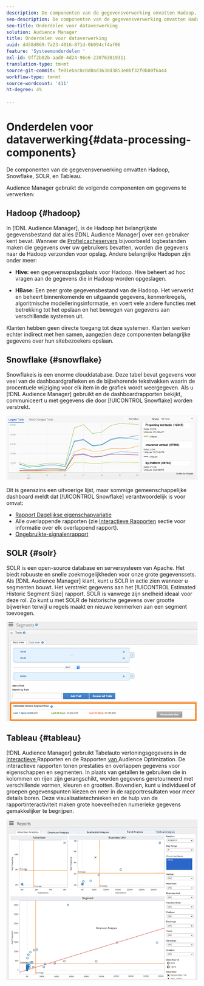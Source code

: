 ```yaml
---
description: De componenten van de gegevensverwerking omvatten Hadoop, Snowflake, SOLR, en Tableau.
seo-description: De componenten van de gegevensverwerking omvatten Hadoop, Snowflake, SOLR, en Tableau.
seo-title: Onderdelen voor dataverwerking
solution: Audience Manager
title: Onderdelen voor dataverwerking
uuid: d458d869-7a23-4016-871d-0b994cf4af06
feature: 'Systeemonderdelen '
exl-id: 9ff2b82b-aad0-4d24-96e6-230763019311
translation-type: tm+mt
source-git-commit: fe01ebac8c0d0ad3630d3853e0bf32f0b00f6a44
workflow-type: tm+mt
source-wordcount: '411'
ht-degree: 4%

---
```


# Onderdelen voor dataverwerking{#data-processing-components}

De componenten van de gegevensverwerking omvatten Hadoop, Snowflake, SOLR, en Tableau.

<!-- 

c_comproc.xml

 -->

Audience Manager gebruikt de volgende componenten om gegevens te verwerken:

## Hadoop {#hadoop}

In [!DNL Audience Manager], is de Hadoop het belangrijkste gegevensbestand dat alles [!DNL Audience Manager] over een gebruiker kent bevat. Wanneer de [Profielcacheservers](../../reference/system-components/components-data-collection.md) bijvoorbeeld logbestanden maken die gegevens over uw gebruikers bevatten, worden die gegevens naar de Hadoop verzonden voor opslag. Andere belangrijke Hadopen zijn onder meer:

* **Hive:** een gegevensopslagplaats voor Hadoop. Hive beheert ad hoc vragen aan de gegevens die in Hadoop worden opgeslagen.

* **HBase:** Een zeer grote gegevensbestand van de Hadoop. Het verwerkt en beheert binnenkomende en uitgaande gegevens, kenmerkregels, algoritmische modelleringsinformatie, en voert vele andere functies met betrekking tot het opslaan en het bewegen van gegevens aan verschillende systemen uit.

Klanten hebben geen directe toegang tot deze systemen. Klanten werken echter indirect met hen samen, aangezien deze componenten belangrijke gegevens over hun sitebezoekers opslaan.

## Snowflake {#snowflake}

[](https://www.snowflake.net/) Snowflakeis is een enorme clouddatabase. Deze tabel bevat gegevens voor veel van de dashboardgrafieken en de bijbehorende tekstvakken waarin de procentuele wijziging voor elk item in de grafiek wordt weergegeven. Als u [!DNL Audience Manager] gebruikt en de dashboardrapporten bekijkt, communiceert u met gegevens die door [!UICONTROL Snowflake] worden verstrekt.



![](assets/dashboardreport.png)

Dit is geenszins een uitvoerige lijst, maar sommige gemeenschappelijke dashboard meldt dat [!UICONTROL Snowflake] verantwoordelijk is voor omvat:

* [Rapport Dagelijkse eigenschapvariatie](/help/using/reporting/audience-optimization-reports/daily-trait-variation-report.md)
* Alle overlappende rapporten (zie [Interactieve Rapporten](/help/using/reporting/dynamic-reports/dynamic-reports.md) sectie voor informatie over elk overlappend rapport).
* [Ongebruikte-signalenrapport](/help/using/reporting/dynamic-reports/unused-signals.md)

## SOLR {#solr}

SOLR is een open-source database en serversysteem van Apache. Het biedt robuuste en snelle zoekmogelijkheden voor onze grote gegevenssets. Als [!DNL Audience Manager] klant, kunt u SOLR in actie zien wanneer u segmenten bouwt. Het verstrekt gegevens aan het [!UICONTROL Estimated Historic Segment Size] rapport. SOLR is vanwege zijn snelheid ideaal voor deze rol. Zo kunt u met SOLR de historische gegevens over grootte bijwerken terwijl u regels maakt en nieuwe kenmerken aan een segment toevoegen.



![](assets/audsize.png)

## Tableau {#tableau}

[!DNL Audience Manager] gebruikt  [](https://www.tableausoftware.com/) Tabelauto vertoningsgegevens in de  [Interactieve ](../../reporting/dynamic-reports/dynamic-reports.md#interactive-and-overlap-reports) Rapporten en de Rapporten [ van ](../../reporting/audience-optimization-reports/audience-optimization-reports.md)Audience Optimization. De interactieve rapporten tonen prestaties en overlappen gegevens voor eigenschappen en segmenten. In plaats van getallen te gebruiken die in kolommen en rijen zijn gerangschikt, worden gegevens geretourneerd met verschillende vormen, kleuren en grootten. Bovendien, kunt u individueel of groepen gegevenspunten kiezen en neer in de rapportresultaten voor meer details boren. Deze visualisatietechnieken en de hulp van de rapportinteractiviteit maken grote hoeveelheden numerieke gegevens gemakkelijker te begrijpen.



![](assets/advertiser_analytics.png)
